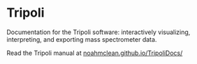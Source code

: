 # Tripoli

Documentation for the Tripoli software: interactively visualizing, interpreting, and exporting mass spectrometer data.  

Read the Tripoli manual at [noahmclean.github.io/TripoliDocs/](noahmclean.github.io/TripoliDocs/ "Tripoli Documentation")
